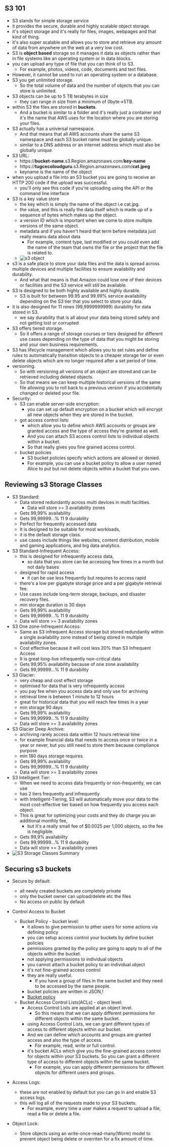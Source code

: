 ## S3 101

* S3 stands for simple storage service
* it provides the secure, durable and highly scalable object storage.
* it's object storage and it's really for files, images, webpages and that kind of thing.
* it's also super scalable and allows you to store and retrieve any amount of data from anywhere on the web at a very
  low cost.
* S3 is **object based** storage so it manages it data as objects rather than in file systems like an operating system
  or in
  data blocks.
* you can upload any type of file that you can think of to S3.
    * For example, photos, videos, code, documents and text files.
* However, it cannot be used to run an operating system or a database.
* S3 you get unlimited storage.
    * So the total volume of data and the number of objects that you can store is unlimited.
* S3 objects can be up to 5 TB terabytes in size
    * they can range in size from a minimum of 0byte->5TB.
* within S3 the files are stored in **buckets**.
    * And a bucket is similar to a folder and it's really just a container and it's the name that AWS uses for the
      location where you are storing your files.
* S3 actually has a universal namespace.
    * And that means that all AWS accounts share the same S3 namespace and each S3 bucket name must be globally unique.
    * similar to a DNS address or an internet address which must also be globally unique.
* S3 URL:
    * https://**bucket-name**.s3.Region.amazonaws.com/**key-name**
    * https://**tugcecoloudguru**.s3.Region.amazonaws.com/**cat.jpeg**
    * keyname is the name of the object
* when you upload a file into an S3 bucket you are going to receive an HTTP 200 code if the upload was successful.
    * you'll only see this code if you're uploading using the API or the command line interface
* S3 is a key value store
    * the key which is simply the name
      of the object i.e cat.jpg.
    * the value, and this is really the data itself which is made up of a sequence of bytes which makes up the object.
    * a version ID which is important when we come to store multiple versions of the same object.
    * metadata and if you haven't heard that term before metadata just really means data about data
        * For example, content type, last modified or you could even add the name of the team that owns the file or the
          project that the file is related to.
    * ![s3 object](img/s3-101-1.png)
* s3 is a safe place to store your data files and the data is spread across multiple devices and multiple facilities to
  ensure availability and durability.
    * And what that means is that Amazon could lose one of their devices or facilities and the S3 service will still be
      available.
* S3 is designed to be both highly available and highly durable.
    * S3 is built for between 99.95 and 99.99% service availability depending on the S3 tier that you select to store
      your data.
* it is also designed for 11 nines (99,9999999999) durability for data stored in S3.
    * we say durability that is all about your data being stored safely and not getting lost or corrupted
* S3 offers tiered storage.
    * So it offers a range of storage courses or tiers designed for different use cases depending on the type of data
      that you might be storing and your own business requirements.
* S3 has lifecycle management which allows you to set rules and define rules to automatically transition objects to a
  cheaper storage tier or even delete objects which are no longer required after a set period of time.
* versioning.
    * So with versioning all versions of an object are stored and can be retrieved including deleted objects.
    * So that means we can keep multiple historical versions of the same file allowing you to roll back to a previous
      version if you accidentally changed or deleted your file.
* Security:
    * S3 can enable server-side encryption:
        * you can set up default encryption on a bucket which will encrypt all new objects when they are stored in the
          bucket.
    * got access control lists:
        * which allow you to define which AWS accounts or groups are granted access and the type of access they're
          granted as well.
        * And you can attach S3 access control lists to individual objects within a bucket.
        * So that really gives you fine grained access control.
    * bucket policies
        * S3 bucket policies specify which actions are allowed or denied.
        * For example, you can use a bucket policy to allow a user named Alice to put but not delete objects within a
          bucket that you own.

## Reviewing s3 Storage Classes

* S3 Standard:
    * Data stored redundantly across multi devices in multi facilities.
        * Data will store >= 3 availability zones
    * Gets 99,99% availability
    * Gets 99,99999...% 11 9 durability
    * Perfect for frequently accessed data
    * It is designed to be suitable for most workloads,
    * it is the default storage class.
    * use cases include things like websites, content distribution, mobile and gaming applications, and big data
      analytics.
* S3 Standard-Infrequent Access:
    * this is designed for infrequently access data,
        * so data that you store can be accessing few times in a month but not daily bases
    * designed for rapid access
        * it can be use less frequently but requires to access rapid
    * there's a low per gigabyte storage price and a per gigabyte retrieval fee.
    * Use cases include long-term storage, backups, and disaster recovery files.
    * min storage duration is 30 days
    * Gets 99,99% availability
    * Gets 99,99999...% 11 9 durability
    * Data will store >= 3 availability zones
* S3 One zone-Infrequent Access:
    * Same as S3 infrequent Access storage but stored redundantly within a single availability zone instead of being
      stored in multiple availability zones.
    * Cost effective because it will cost less 20% than S3 Infrequent Access
    * It is great long-live infrequently non-critical data
    * Gets 99,95% availability because of one zone availability
    * Gets 99,99999...% 11 9 durability
* S3 Glacier:
    * very cheap and cost effect storage
    * optimised for data that is very infrequently access
    * you pay fee when you access data and only use for archiving
    * retrieval time is between 1 minute to 12 hours
    * great for historical data that you will reach few times in a year
    * min storage 90 days
    * Gets 99,99% availability
    * Gets 99,99999...% 11 9 durability
    * Data will store >= 3 availability zones
* S3 Glacier Deep Archive:
    * archiving rarely access data within 12 hours retrieval time
    * for example financial data that needs to access once or twice in a year or never, but you still need to store them
      because compliance purpose
    * min 180 days storage requires.
    * Gets 99,99% availability
    * Gets 99,99999...% 11 9 durability
    * Data will store >= 3 availability zones
* S3 Intelligent Tier:
    * When we need to access data frequently or non-frequently, we can use
    * has 2 tiers frequently and infrequently
    * with Intelligent-Tiering, S3 will automatically move your data to the most cost-effective tier based on how
      frequently you access each object.
    * This is great for optimizing your costs and they do charge you an additional monthly fee,
        * but it's a really small fee of $0.0025 per 1,000 objects, so the fee is negligible.
    * Gets 99,9% availability
    * Gets 99,99999...% 11 9 durability
    * Data will store >= 3 availability zones
* ![S3 Storage Classes Summary](img/s3-2.png)

## Securing s3 buckets

* Secure by default:
    * all newly created buckets are completely private
    * only the bucket owner can upload/delete etc the files
    * No access on public by default
* Control Access to Bucket
    * Bucket Policy - bucket level:
        * it allows to give permission to pther users for some actions via defining policy
        * you can setup access control your buckets by define bucket policies
        * permissions granted by the policy are going to apply to all of the objects within the bucket.
        * not applying permissions to individual objects
        * you cannot attach a bucket policy to an individual object
        * it's not fine-grained access control
        * they are really useful.
            * If you have a group of files in the same bucket and they need to be accessed by the same people.
        * bucket policies are written in JSON,!
        * [Bucket policy](img/s3-3.png)
    * Bucket Access Control Lists(ACLs) - object level:
        * Access Control Lists are applied at an object level.
            * So this means that we can apply different permissions for different objects within the same bucket.
        * using Access Control Lists, we can grant different types of access to different objects within our bucket.
        * And we can define which accounts and groups are granted access and also the type of access.
            * For example, read, write or full control.
        * it's bucket ACLs which give you the fine-grained access control for objects within your S3 buckets. So you can
          grant a different type of access to different objects within the same bucket.
            * For example, you can apply different permissions for different objects for different users and groups.
* Access Logs:
    * these are not enabled by default but you can go in and enable S3 access logs.
    * this will log all of the requests made to your S3 buckets.
        * For example, every time a user makes a request to upload a file, read a file or delete a file.

* Object Lock: 
  * Store objects using an write-once-read-many(Worm) model to prevent object being delete or overriten for a fix amount of time.
